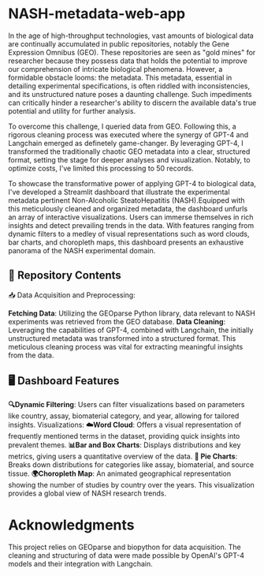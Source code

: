 # NASH-metadata-web-app

In the age of high-throughput technologies, vast amounts of biological data are continually accumulated in public repositories, notably the Gene Expression Omnibus (GEO). These repositories are seen as "gold mines" for researcher because they possess data that holds the potential to improve our comprehension of intricate biological phenomena. However, a formidable obstacle looms: the metadata. This metadata, essential in detailing experimental specifications, is often riddled with inconsistencies, and its unstructured nature poses a daunting challenge. Such impediments can critically hinder a researcher's ability to discern the available data's true potential and utility for further analysis.

To overcome this challenge, I queried data from GEO. Following this, a rigorous cleaning process was executed where the synergy of GPT-4 and Langchain emerged as definetely game-changer. By leveraging GPT-4, I transformed the traditionally chaotic GEO metadata into a clear, structured format, setting the stage for deeper analyses and visualization. Notably, to optimize costs, I've limited this processing to 50 records.

To showcase the transformative power of applying GPT-4 to biological data, I've developed a Streamlit dashboard that illustrate the experimental metadata pertinent Non-Alcoholic SteatoHepatitis (NASH).Equipped with this meticulously cleaned and organized metadata, the dashboard unfurls an array of interactive visualizations. Users can immerse themselves in rich insights and detect prevailing trends in the data. With features ranging from dynamic filters to a medley of visual representations such as word clouds, bar charts, and choropleth maps, this dashboard presents an exhaustive panorama of the NASH experimental domain.

## 🧬 Repository Contents

📥 Data Acquisition and Preprocessing:

**Fetching Data**: Utilizing the GEOparse Python library, data relevant to NASH experiments was retrieved from the GEO database.
**Data Cleaning**: Leveraging the capabilities of GPT-4, combined with Langchain, the initially unstructured metadata was transformed into a structured format. This meticulous cleaning process was vital for extracting meaningful insights from the data.

## 🖥️ Dashboard Features

**🔍Dynamic Filtering**: Users can filter visualizations based on parameters like country, assay, biomaterial category, and year, allowing for tailored insights.
Visualizations:
**☁️Word Cloud**: Offers a visual representation of frequently mentioned terms in the dataset, providing quick insights into prevalent themes.
**📊Bar and Box Charts**: Displays distributions and key metrics, giving users a quantitative overview of the data.
**🥧 Pie Charts**: Breaks down distributions for categories like assay, biomaterial, and source tissue.
**🌍Choropleth Map**: An animated geographical representation showing the number of studies by country over the years. This visualization provides a global view of NASH research trends.

# Acknowledgments 
This project relies on  GEOparse and biopython for data acquisition.
The cleaning and structuring of data were made possible by OpenAI's GPT-4 models and their integration with Langchain.
